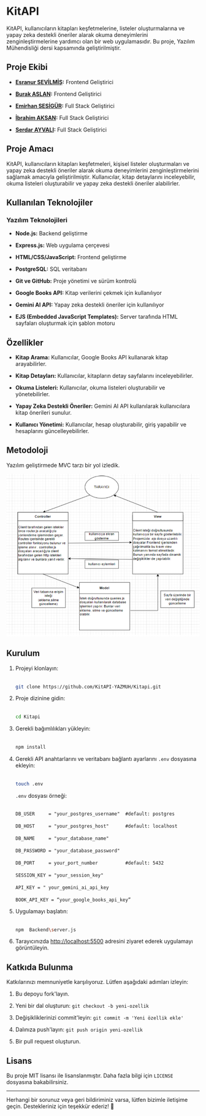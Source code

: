 # KitAPI  

  

KitAPI, kullanıcıların kitapları keşfetmelerine, listeler oluşturmalarına ve yapay zeka destekli öneriler alarak okuma deneyimlerini zenginleştirmelerine yardımcı olan bir web uygulamasıdır. Bu proje, Yazılım Mühendisliği dersi kapsamında geliştirilmiştir. 

  

## Proje Ekibi 

- **[Esranur SEVİLMİŞ](https://github.com/esranursevilmis):** Frontend Geliştirici 

- **[Burak ASLAN](https://github.com/aslanburak):** Frontend Geliştirici 

- **[Emirhan SESİGÜR](https://github.com/emirhansesigur):**  Full Stack Geliştirici 

- **[İbrahim AKSAN](https://github.com/ibrahmaksan):** Full Stack Geliştirici 

- **[Serdar AYVALI](https://github.com/Serdar-AYVALI):** Full Stack Geliştirici 

  

  

## Proje Amacı 

  

KitAPI, kullanıcıların kitapları keşfetmeleri, kişisel listeler oluşturmaları ve yapay zeka destekli öneriler alarak okuma deneyimlerini zenginleştirmelerini sağlamak amacıyla geliştirilmiştir. Kullanıcılar, kitap detaylarını inceleyebilir, okuma listeleri oluşturabilir ve yapay zeka destekli öneriler alabilirler. 

  

## Kullanılan Teknolojiler 

  

### Yazılım Teknolojileri 

  

- **Node.js:** Backend geliştirme 

- **Express.js:** Web uygulama çerçevesi 

- **HTML/CSS/JavaScript:** Frontend geliştirme 

- **PostgreSQL:** SQL veritabanı 

- **Git ve GitHub:** Proje yönetimi ve sürüm kontrolü 

- **Google Books API:** Kitap verilerini çekmek için kullanılıyor 

- **Gemini AI API:** Yapay zeka destekli öneriler için kullanılıyor 

- **EJS (Embedded JavaScript Templates):** Server tarafında HTML sayfaları oluşturmak için şablon motoru 

  

## Özellikler 

  

- **Kitap Arama:** Kullanıcılar, Google Books API kullanarak kitap arayabilirler. 

- **Kitap Detayları:** Kullanıcılar, kitapların detay sayfalarını inceleyebilirler. 

- **Okuma Listeleri:** Kullanıcılar, okuma listeleri oluşturabilir ve yönetebilirler. 

- **Yapay Zeka Destekli Öneriler:** Gemini AI API kullanılarak kullanıcılara kitap önerileri sunulur. 

- **Kullanıcı Yönetimi:** Kullanıcılar, hesap oluşturabilir,  giriş yapabilir ve hesaplarını güncelleyebilirler. 

## Metodoloji  
Yazılım geliştirmede MVC tarzı bir yol izledik.

![metodoloji](https://raw.githubusercontent.com/KitAPI-YAZMUH/Kitapi/main/imgs/metodoloji.PNG)

## Kurulum 

  

1. Projeyi klonlayın:


    ```bash 
    
    git clone https://github.com/KitAPI-YAZMUH/Kitapi.git 
    
    ``` 

  

2. Proje dizinine gidin: 

    ```bash 

    cd Kitapi 

    ``` 

  

3. Gerekli bağımlılıkları yükleyin: 

    ```bash 

    npm install 

    ``` 

  

4. Gerekli API anahtarlarını ve veritabanı bağlantı ayarlarını `.env` dosyasına ekleyin: 

    ```bash 

    touch .env 

    ``` 

    `.env` dosyası örneği: 

    ``` 

    DB_USER     = "your_postgres_username"  #default: postgres 

    DB_HOST     = "your_postgres_host"      #default: localhost 

    DB_NAME     = "your_database_name" 

    DB_PASSWORD = "your_database_password" 

    DB_PORT     = your_port_number          #default: 5432 

    SESSION_KEY = "your_session_key" 

    API_KEY = " your_gemini_ai_api_key 

    BOOK_API_KEY = “your_google_books_api_key” 

    ``` 

  

5. Uygulamayı başlatın: 

    ```bash 

    npm  Backend\server.js 

    ``` 

  

6. Tarayıcınızda [http://localhost:5500](http://localhost:5500) adresini ziyaret ederek uygulamayı görüntüleyin. 

  

## Katkıda Bulunma 

  

Katkılarınızı memnuniyetle karşılıyoruz. Lütfen aşağıdaki adımları izleyin: 

  

1. Bu depoyu fork'layın. 

2. Yeni bir dal oluşturun: `git checkout -b yeni-ozellik` 

3. Değişikliklerinizi commit'leyin: `git commit -m 'Yeni özellik ekle'` 

4. Dalınıza push'layın: `git push origin yeni-ozellik` 

5. Bir pull request oluşturun. 

   

## Lisans 

  

Bu proje MIT lisansı ile lisanslanmıştır. Daha fazla bilgi için `LICENSE` dosyasına bakabilirsiniz. 

  

--- 

  

Herhangi bir sorunuz veya geri bildiriminiz varsa, lütfen bizimle iletişime geçin. Destekleriniz için teşekkür ederiz! 💪 

  

``` 

